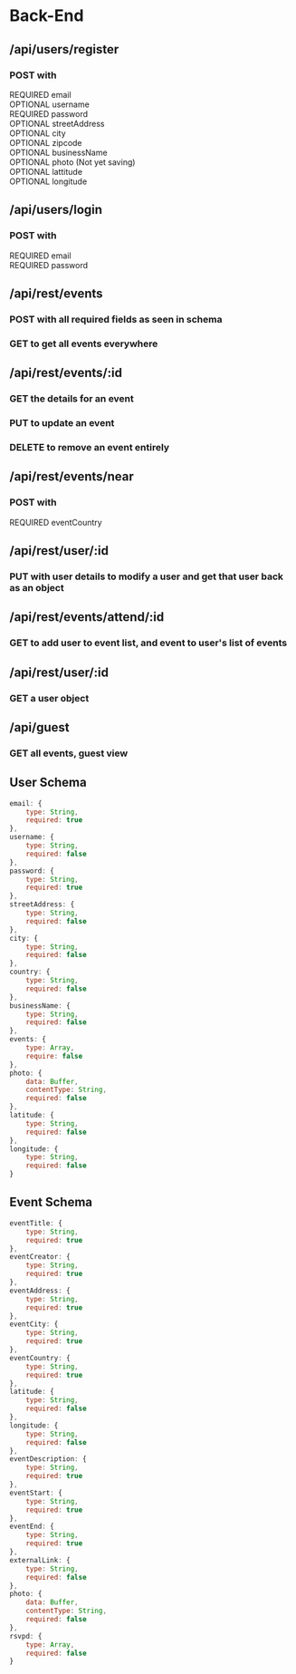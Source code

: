 # Back-End

## /api/users/register
### POST with
REQUIRED email  
OPTIONAL username  
REQUIRED password  
OPTIONAL streetAddress  
OPTIONAL city  
OPTIONAL zipcode  
OPTIONAL businessName  
OPTIONAL photo (Not yet saving)  
OPTIONAL lattitude  
OPTIONAL longitude  

## /api/users/login
### POST with
REQUIRED email  
REQUIRED password  

## /api/rest/events
### POST with all required fields as seen in schema
### GET to get all events everywhere

## /api/rest/events/:id
### GET the details for an event
### PUT to update an event
### DELETE to remove an event entirely

## /api/rest/events/near
### POST with
REQUIRED eventCountry

## /api/rest/user/:id
### PUT with user details to modify a user and get that user back as an object

## /api/rest/events/attend/:id
### GET to add user to event list, and event to user's list of events

## /api/rest/user/:id
### GET a user object

## /api/guest
### GET all events, guest view

## User Schema
```js
email: {
    type: String,
    required: true
},
username: {
    type: String,
    required: false
},
password: {
    type: String,
    required: true
},
streetAddress: {
    type: String,
    required: false
},
city: {
    type: String,
    required: false
},
country: {
    type: String,
    required: false
},
businessName: {
    type: String,
    required: false
},
events: {
    type: Array,
    require: false
},
photo: {
    data: Buffer,
    contentType: String,
    required: false
},                                                       
latitude: {
    type: String,
    required: false
},
longitude: {
    type: String,
    required: false
}
```

## Event Schema
```js
eventTitle: {
    type: String,
    required: true
},
eventCreator: {
    type: String,
    required: true
},
eventAddress: {
    type: String,
    required: true
},
eventCity: {
    type: String,
    required: true
},
eventCountry: {
    type: String,
    required: true
},
latitude: {
    type: String,
    required: false
},
longitude: {
    type: String,
    required: false
},
eventDescription: {
    type: String,
    required: true
},
eventStart: {
    type: String,
    required: true
},
eventEnd: {
    type: String,
    required: true
},
externalLink: {
    type: String,
    required: false
},
photo: {
    data: Buffer,
    contentType: String,
    required: false
},
rsvpd: {
    type: Array,
    required: false
}                 
```